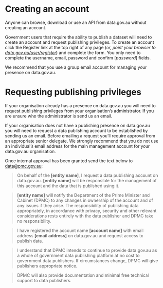 # Creating an account

Anyone can browse, download or use an API from data.gov.au without creating an account. 

Government users that require the ability to publish a dataset will need to create an account and request publishing privileges. To create an account click the Register link at the top right of any page (*or, point your browser to [data.gov.au/user/register](https://data.gov.au/user/register)*) and complete the form. You only need to complete the username, email, password and confirm [*password*] fields. 

We recommend that you use a group email account for managing your presence on data.gov.au.

# Requesting publishing privileges

If your organisation already has a presence on data.gov.au you will need to request publishing privileges from your organisation’s administrator. If you are unsure who the administrator is send us an email.

If your organisation does not have a publishing presence on data.gov.au you will need to request a data publishing account to be established by sending us an email. Before emailing a request you’ll require approval from an appropriate senior delegate. We strongly recommend that you do not use an individual’s email address for the main management account for your data.gov.au organisation. 

Once internal approval has been granted send the text below to data@pmc.gov.au:

> On behalf of the **[entity name]**, I request a data publishing account on data.gov.au. **[entity name]** will be responsible for the management of this account and the data that is published using it.

> **[entity name]** will notify the Department of the Prime Minister and Cabinet (DPMC) to any changes in ownership of the account and of any issues if they arise. The responsibility of publishing data appropriately, in accordance with privacy, security and other relevant considerations rests entirely with the data publisher and DPMC take no responsibility.

> I have registered the account name **[account name]** with email address **[email address]** on data.gov.au and request access to publish data.

> I understand that DPMC intends to continue to provide data.gov.au as a whole of government data publishing platform at no cost to government data publishers. If circumstances change, DPMC will give publishers appropriate notice. 

> DPMC will also provide documentation and minimal free technical support to data publishers.


